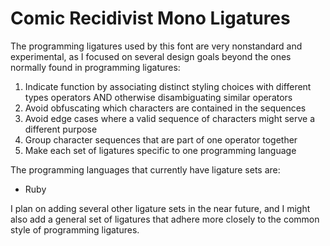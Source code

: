 # Comic Recidivist Mono Ligatures

The programming ligatures used by this font are very nonstandard and experimental, as I focused on several design goals beyond the ones normally found in programming ligatures:
1. Indicate function by associating distinct styling choices with different types operators AND otherwise disambiguating similar operators
2. Avoid obfuscating which characters are contained in the sequences
3. Avoid edge cases where a valid sequence of characters might serve a different purpose
4. Group character sequences that are part of one operator together
5. Make each set of ligatures specific to one programming language

The programming languages that currently have ligature sets are:
* Ruby

I plan on adding several other ligature sets in the near future, and I might also add a general set of ligatures that adhere more closely to the common style of programming ligatures.